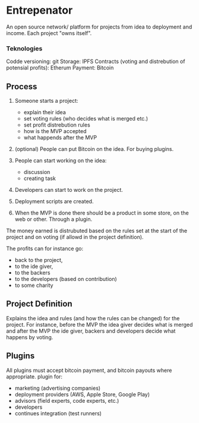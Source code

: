 # Entrepenator
An open source network/ platform for projects from idea to deployment and income. Each project "owns itself".

### Teknologies
Codde versioning: git
Storage: IPFS
Contracts (voting and distrebution of potensial profits): Etherum
Payment: Bitcoin

## Process
 1.  Someone starts a project:
      - explain their idea
      - set voting rules (who decides what is merged etc.)
      - set profit distrebution rules
      - how is the MVP accepted
      - what happends after the MVP

 2. (optional) People can put Bitcoin on the idea. For buying plugins.

 3. People can start working on the idea: 
      - discussion 
      - creating task 
 
 4. Developers can start to work on the project.

 5. Deployment scripts are created.

 6. When the MVP is done there should be a product in some store, on the web or other. Through a plugin.

The money earned is distrubuted based on the rules set at the start of the project and on voting (if allowd in the project definition).

The profits can for instance go:
- back to the project, 
- to the ide giver, 
- to the backers  
- to the developers (based on contribution)
- to some charity

## Project Definition
Explains the idea and rules (and how the rules can be changed) for the project.
For instance, before the MVP the idea giver decides what is merged and after the MVP the ide giver, backers and developers decide what happens by voting.


## Plugins
All plugins must accept bitcoin payment, and bitcoin payouts where appropriate.
plugin for:
- marketing (advertising companies)
- deployment providers (AWS, Apple Store, Google Play)
- advisors (field experts, code experts, etc.)
- developers
- continues integration (test runners)
